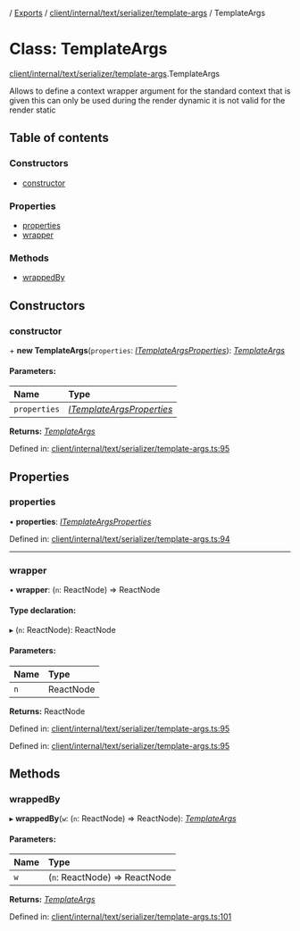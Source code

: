 [](../README.md) / [Exports](../modules.md) / [client/internal/text/serializer/template-args](../modules/client_internal_text_serializer_template_args.md) / TemplateArgs

# Class: TemplateArgs

[client/internal/text/serializer/template-args](../modules/client_internal_text_serializer_template_args.md).TemplateArgs

Allows to define a context wrapper argument for the standard context
that is given this can only be used during the render dynamic
it is not valid for the render static

## Table of contents

### Constructors

- [constructor](client_internal_text_serializer_template_args.templateargs.md#constructor)

### Properties

- [properties](client_internal_text_serializer_template_args.templateargs.md#properties)
- [wrapper](client_internal_text_serializer_template_args.templateargs.md#wrapper)

### Methods

- [wrappedBy](client_internal_text_serializer_template_args.templateargs.md#wrappedby)

## Constructors

### constructor

\+ **new TemplateArgs**(`properties`: [*ITemplateArgsProperties*](../interfaces/client_internal_text_serializer_template_args.itemplateargsproperties.md)): [*TemplateArgs*](client_internal_text_serializer_template_args.templateargs.md)

#### Parameters:

Name | Type |
:------ | :------ |
`properties` | [*ITemplateArgsProperties*](../interfaces/client_internal_text_serializer_template_args.itemplateargsproperties.md) |

**Returns:** [*TemplateArgs*](client_internal_text_serializer_template_args.templateargs.md)

Defined in: [client/internal/text/serializer/template-args.ts:95](https://github.com/onzag/itemize/blob/28218320/client/internal/text/serializer/template-args.ts#L95)

## Properties

### properties

• **properties**: [*ITemplateArgsProperties*](../interfaces/client_internal_text_serializer_template_args.itemplateargsproperties.md)

Defined in: [client/internal/text/serializer/template-args.ts:94](https://github.com/onzag/itemize/blob/28218320/client/internal/text/serializer/template-args.ts#L94)

___

### wrapper

• **wrapper**: (`n`: ReactNode) => ReactNode

#### Type declaration:

▸ (`n`: ReactNode): ReactNode

#### Parameters:

Name | Type |
:------ | :------ |
`n` | ReactNode |

**Returns:** ReactNode

Defined in: [client/internal/text/serializer/template-args.ts:95](https://github.com/onzag/itemize/blob/28218320/client/internal/text/serializer/template-args.ts#L95)

Defined in: [client/internal/text/serializer/template-args.ts:95](https://github.com/onzag/itemize/blob/28218320/client/internal/text/serializer/template-args.ts#L95)

## Methods

### wrappedBy

▸ **wrappedBy**(`w`: (`n`: ReactNode) => ReactNode): [*TemplateArgs*](client_internal_text_serializer_template_args.templateargs.md)

#### Parameters:

Name | Type |
:------ | :------ |
`w` | (`n`: ReactNode) => ReactNode |

**Returns:** [*TemplateArgs*](client_internal_text_serializer_template_args.templateargs.md)

Defined in: [client/internal/text/serializer/template-args.ts:101](https://github.com/onzag/itemize/blob/28218320/client/internal/text/serializer/template-args.ts#L101)
